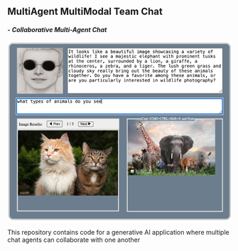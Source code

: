 ## MultiAgent MultiModal Team Chat 
#### - *Collaborative Multi-Agent Chat*
![screenshot](MultiAgentMultiModalChat.png)

This repository contains code for a generative AI application where multiple chat agents can collaborate with one another 

